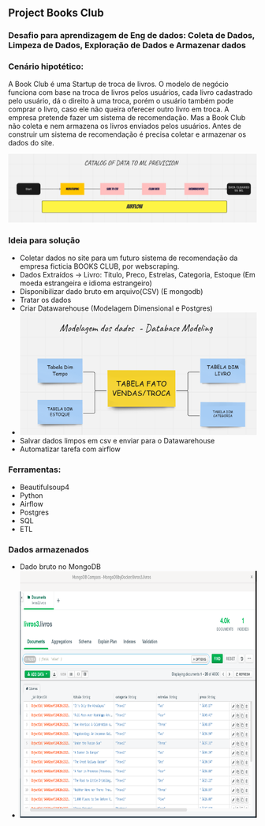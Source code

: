## Project Books Club
### Desafio para aprendizagem de Eng de dados: Coleta de Dados, Limpeza de Dados, Exploração de Dados e Armazenar dados

### Cenário hipotético:
A Book Club é uma Startup de troca de livros. O modelo de negócio funciona com base na troca de livros pelos usuários, cada livro cadastrado pelo usuário, dá o direito à uma troca, porém o usuário também pode comprar o livro, caso ele não queira oferecer outro livro em troca. A empresa pretende fazer um sistema de recomendação. Mas a Book Club não coleta e nem armazena os livros enviados pelos usuários. Antes de construir um sistema de recomendação é precisa coletar e armazenar os dados do site.

<img src="./Pipeline.png" >

### Ideia para solução
+ Coletar dados no site para um futuro sistema de recomendação da empresa ficticia BOOKS CLUB, por webscraping.
+ Dados Extraídos -> Livro: Titulo, Preco, Estrelas, Categoria, Estoque (Em moeda estrangeira e idioma estrangeiro)
+ Disponibilizar dado bruto em arquivo(CSV) (E mongodb)
+ Tratar os dados
+ Criar Datawarehouse (Modelagem Dimensional e Postgres)
+ <img src="./Modelagem Dimensional.png" >
+ Salvar dados limpos em csv e enviar para o Datawarehouse
+ Automatizar tarefa com airflow

### Ferramentas:
+ Beautifulsoup4
+ Python
+ Airflow
+ Postgres
+ SQL
+ ETL

### Dados armazenados
+ Dado bruto no MongoDB
+  <img src="./RawDataMongoDB.png" width="5000" height="500">








